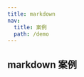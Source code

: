 ```yaml
---
title: markdown
nav:
  title: 案例
  path: /demo
---
```


## markdown 案例

<code src="../examples/markdown.tsx"></code>
